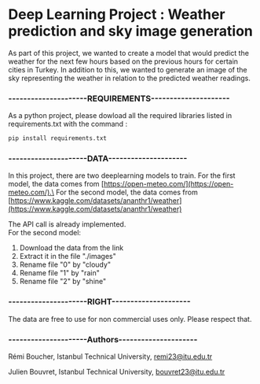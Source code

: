 # Deep Learning Project : Weather prediction and sky image generation
As part of this project, we wanted to create a model that would predict the weather for the next few hours based on the previous hours for certain cities in Turkey. 
In addition to this, we wanted to generate an image of the sky representing the weather in relation to the predicted weather readings.

### ---------------------REQUIREMENTS---------------------

As a python project, please dowload all the required libraries listed in requirements.txt with the command : 

```bash
pip install requirements.txt
```
### ---------------------DATA---------------------

In this project, there are two deeplearning models to train.
For the first model, the data comes from [https://open-meteo.com/](https://open-meteo.com/).\
For the second model, the data comes from [https://www.kaggle.com/datasets/ananthr1/weather](https://www.kaggle.com/datasets/ananthr1/weather)

The API call is already implemented.\
For the second model:
1. Download the data from the link
2. Extract it in the file "./images"
3. Rename file "0" by "cloudy"
4. Rename file "1" by "rain"
5. Rename file "2" by "shine"


### ---------------------RIGHT---------------------

The data are free to use for non commercial uses only. Please respect that.


### ---------------------Authors---------------------

Rémi Boucher, Istanbul Technical University, remi23@itu.edu.tr

Julien Bouvret, Istanbul Technical University, bouvret23@itu.edu.tr